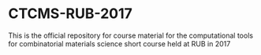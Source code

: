 # CTCMS-RUB-2017
This is the official repository for course material for the computational tools for combinatorial materials science short course held at RUB in 2017
